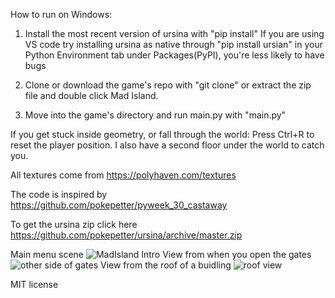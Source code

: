 How to run on Windows:

1) Install the most recent version of ursina with "pip install"
If you are using VS code try installing ursina as native through "pip install ursian" in your Python Environment tab under Packages(PyPI), you're less likely to have bugs
2) Clone or download the game's repo with "git clone" or extract the zip file and double click Mad Island.

3) Move into the game's directory and run main.py with "main.py"


If you get stuck inside geometry, or fall through the world:
Press Ctrl+R to reset the player position. I also have a second floor under the world to catch you.
  
All textures come from https://polyhaven.com/textures
  
The code is inspired by https://github.com/pokepetter/pyweek_30_castaway
  
To get the ursina zip click here https://github.com/pokepetter/ursina/archive/master.zip
  
Main menu scene
![MadIsland Intro](https://github.com/CEOpoverty/MadIsland-ursina/blob/master/LoadedMenu.png)
View from when you open the gates
![other side of gates](https://github.com/CEOpoverty/MadIsland-ursina/blob/master/pic1.png)
View from the roof of a buidling
![roof view](https://github.com/CEOpoverty/MadIsland-ursina/blob/master/OntheRoof.png)

MIT license
